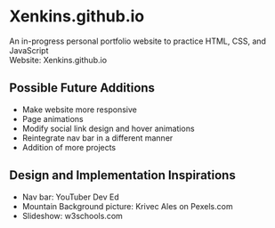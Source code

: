 # Xenkins.github.io
An in-progress personal portfolio website to practice HTML, CSS, and JavaScript <br />
Website: Xenkins.github.io
## Possible Future Additions 
- Make website more responsive
- Page animations
- Modify social link design and hover animations
- Reintegrate nav bar in a different manner
- Addition of more projects
## Design and Implementation Inspirations
- Nav bar: YouTuber Dev Ed
- Mountain Background picture: Krivec Ales on Pexels.com
- Slideshow: w3schools.com


